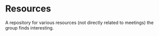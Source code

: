 Resources
=========

A repository for various resources (not directly related to meetings) the group finds interesting.